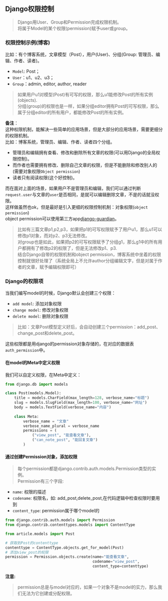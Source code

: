## Django权限控制
> Django用User、Group和Permission完成权限机制。  
将属于Model的某个权限(permission)赋予user或group。

### 权限控制示例(博客)

比如：有个博客系统，文章模型（Post），用户(User)、分组(Group: 管理员、编辑、作者、读者)。
- `Model`: Post；
- `User`：u1、u2、u3；
- `Group`：admin, editor, author, reader

> 如果用户u1对模型(Post)有可写的权限，那么u1能修改Post的所有实例(objects).  
分组(group)的权限也是一样，如果分组editor拥有Post的可写权限，那么属于分组editor的所有用户，都能修改Post的所有实例。

**备注**：  
这种权限机制，能解决一些简单的应用场景，但是大部分的应用场景，需要更细分的权限机制。  
比如：博客系统，管理员、编辑、作者、读者四个分组。  
- 管理员和编辑拥有查看、修改和删除所有文章的权限(可以用Django的全局权限控制)。 
- 而作者也需要拥有修改、删除自己文章的权限，但是不能删除和修改别人的(需要对象权限`Object permission`)
- 读者只有阅读权限(这个好控制)。

而在面对上面的场景，如果用户不是管理员和编辑，我们可以通过判断`request.user`与文章的`user`是否相同，是就可以编辑删除文章，不是的话就没权限。  
这样做虽然也ok，但是最好是引入更细的权限控制机制：对象权限(`object permission`)  
object permission可以使用第三方app[django-guardian](https://github.com/django-guardian/django-guardian)。

> 比如有三篇文章p1,p2,p3，如果把p1的可写权限赋予了用户u1，那么u1可以修改p1对象，而对p2、p3无法修改。  
对group也是如此，如果把p2的可写权限赋予了分组g1，那么g1中的所有用户都拥有了修改p2的权限了，但是无法修改p1、p3.  
结合Django自带的权限机制和object permission，博客系统中坐着的权限控制就很好处理了（系统全局上不允许author分组编辑文字，但是对属于作者的文章，赋予编辑权限即可）

### Django的权限项
当我们编写model的时候，Django默认会创建三个权限：
- `add model`: 添加对象权限
- `change model`: 修改对象权限
- `delete model`: 删除对象权限
> 比如：文章Post模型定义好后，会自动创建三个permission：add_post、change_post和delete_post。

这些权限都是用django的permission对象存储的，在对应的数据表`auth_permission`中。 

#### 在model的Meta中定义权限 
我们可以自定义权限，在Meta中定义：

```python
from django.db import models

class Post(models.Model):
    title = models.CharField(max_length=128, verbose_name="标题")
    slug = models.SlugField(max_length=100, verbose_name="网址")
    body = models.TextField(verbose_name="内容")
    
    class Meta:
        verbose_name = "文章"
        verbose_name_plural = verbose_name
        permissions = (
            ("view_post", "能查看文章"),
            ("can_note_post", "能回复文章")
        )
```

#### 通过创建Permission对象，添加权限
> 每个permission都是django.contrib.auth.models.Permission类型的实例。  
Permission有三个字段:
- `name`: 权限的描述
- `codename`: 权限名，如: add_post,delete_post,在代码逻辑中检查权限时要用到
- `content_type`: permission属于哪个model的

```python
from django.contrib.auth.models import Permission
from django.contrib.contenttypes.models import ContentType

from article.models import Post

# 获取到Post的contenttype
contenttype = ContentType.objects.get_for_model(Post)
# 添加view_post的权限
permission = Permission.objects.create(name="能查看文章",
                                       codename="view_post",
                                       content_type=contenttype)
```

**注意:**  
> permission总是与model对应的，如果一个对象不是model的实力，那么我们无法为它创建或分配权限。



